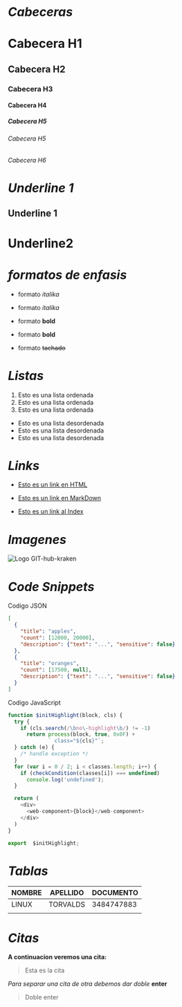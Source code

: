# _Cabeceras_

# Cabecera H1
## Cabecera H2
### Cabecera H3
#### Cabecera H4
##### Cabecera H5
###### Cabecera H5
###### Cabecera H6

# _Underline 1_
Underline 1
---------------------

Underline2
=====================

# _formatos de enfasis_

- formato *italika*
- formato _italika_

- formato **bold**
- formato __bold__
- formato ~~tachado~~

# _Listas_
1. Esto es una lista ordenada
2. Esto es una lista ordenada
3. Esto es una lista ordenada
-  Esto es una lista desordenada
-  Esto es una lista desordenada
-  Esto es una lista desordenada


# _Links_

- <a href="http://www.google.com">Esto es un link en HTML</a>

- [Esto es un link en MarkDown](http://www.google.com)

- [Esto es un link al Index](index.html)

# _Imagenes_

![Logo GIT-hub-kraken](https://encrypted-tbn0.gstatic.com/images?q=tbn:ANd9GcR2My22i_pQSb-MEisAENjVCwCTLtzCgPGGHg&usqp=CAU)

# _Code Snippets_
Codigo JSON
```JSON
[
  {
    "title": "apples",
    "count": [12000, 20000],
    "description": {"text": "...", "sensitive": false}
  },
  {
    "title": "oranges",
    "count": [17500, null],
    "description": {"text": "...", "sensitive": false}
  }
]
```
Codigo JavaScript
```JAVASCRIPT
function $initHighlight(block, cls) {
  try {
    if (cls.search(/\bno\-highlight\b/) != -1)
      return process(block, true, 0x0F) +
             ` class="${cls}"`;
  } catch (e) {
    /* handle exception */
  }
  for (var i = 0 / 2; i < classes.length; i++) {
    if (checkCondition(classes[i]) === undefined)
      console.log('undefined');
  }

  return (
    <div>
      <web-component>{block}</web-component>
    </div>
  )
}

export  $initHighlight;
```
# _Tablas_

|NOMBRE |APELLIDO |DOCUMENTO |
|-------|---------|----------|
|LINUX  |TORVALDS |3484747883|
|       |         |          | 

# _Citas_

**A continuacion veremos una cita:**
>Esta es la cita

_Para separar una cita de otra debemos dar doble_ **enter**

>Doble enter



